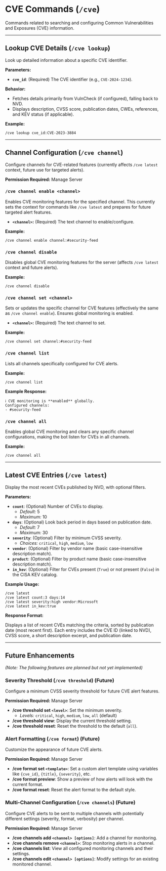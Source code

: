 # CVE Commands (`/cve`)

Commands related to searching and configuring Common Vulnerabilities and Exposures (CVE) information.

---

## Lookup CVE Details (`/cve lookup`)

Look up detailed information about a specific CVE identifier.

**Parameters:**

- **`cve_id`**: (Required) The CVE identifier (e.g., `CVE-2024-1234`).

**Behavior:**

- Fetches details primarily from VulnCheck (if configured), falling back to NVD.
- Displays description, CVSS score, publication dates, CWEs, references, and KEV status (if applicable).

**Example:**

```
/cve lookup cve_id:CVE-2023-3884
```

---

## Channel Configuration (`/cve channel`)

Configure channels for CVE-related features (currently affects `/cve latest` context, future use for targeted alerts).

**Permission Required:** Manage Server

### `/cve channel enable <channel>`

Enables CVE monitoring features for the specified channel. This currently sets the context for commands like `/cve latest` and prepares for future targeted alert features.

- **`<channel>`:** (Required) The text channel to enable/configure.

**Example:**

```
/cve channel enable channel:#security-feed
```

### `/cve channel disable`

Disables global CVE monitoring features for the server (affects `/cve latest` context and future alerts).

**Example:**

```
/cve channel disable
```

### `/cve channel set <channel>`

Sets or updates the specific channel for CVE features (effectively the same as `/cve channel enable`). Ensures global monitoring is enabled.

- **`<channel>`:** (Required) The text channel to set.

**Example:**

```
/cve channel set channel:#security-feed
```

### `/cve channel list`

Lists all channels specifically configured for CVE alerts.

**Example:**

```
/cve channel list
```

**Example Response:**

```
ℹ️ CVE monitoring is **enabled** globally.
Configured channels:
- #security-feed
```

### `/cve channel all`

Enables global CVE monitoring and clears any specific channel configurations, making the bot listen for CVEs in all channels.

**Example:**

```
/cve channel all
```

---

## Latest CVE Entries (`/cve latest`)

Display the most recent CVEs published by NVD, with optional filters.

**Parameters:**

- **`count`**: (Optional) Number of CVEs to display.
  - _Default:_ 5
  - _Maximum:_ 10
- **`days`**: (Optional) Look back period in days based on publication date.
  - _Default:_ 7
  - _Maximum:_ 30
- **`severity`**: (Optional) Filter by minimum CVSS severity.
  - _Choices:_ `critical`, `high`, `medium`, `low`
- **`vendor`**: (Optional) Filter by vendor name (basic case-insensitive description match).
- **`product`**: (Optional) Filter by product name (basic case-insensitive description match).
- **`in_kev`**: (Optional) Filter for CVEs present (`True`) or not present (`False`) in the CISA KEV catalog.

**Example Usage:**

```
/cve latest
/cve latest count:3 days:14
/cve latest severity:high vendor:Microsoft
/cve latest in_kev:true
```

**Response Format:**

Displays a list of recent CVEs matching the criteria, sorted by publication date (most recent first). Each entry includes the CVE ID (linked to NVD), CVSS score, a short description excerpt, and publication date.

---

## Future Enhancements

_(Note: The following features are planned but not yet implemented)_

### Severity Threshold (`/cve threshold`) (Future)

Configure a minimum CVSS severity threshold for future CVE alert features.

**Permission Required:** Manage Server

- **/cve threshold set `<level>`**: Set the minimum severity.
  - _Levels:_ `critical`, `high`, `medium`, `low`, `all` (default)
- **/cve threshold view**: Display the current threshold setting.
- **/cve threshold reset**: Reset the threshold to the default (`all`).

### Alert Formatting (`/cve format`) (Future)

Customize the appearance of future CVE alerts.

**Permission Required:** Manage Server

- **/cve format set `<template>`**: Set a custom alert template using variables like `{cve_id}`, `{title}`, `{severity}`, etc.
- **/cve format preview**: Show a preview of how alerts will look with the current format.
- **/cve format reset**: Reset the alert format to the default style.

### Multi-Channel Configuration (`/cve channels`) (Future)

Configure CVE alerts to be sent to multiple channels with potentially different settings (severity, format, verbosity) per channel.

**Permission Required:** Manage Server

- **/cve channels add `<channel> [options]`**: Add a channel for monitoring.
- **/cve channels remove `<channel>`**: Stop monitoring alerts in a channel.
- **/cve channels list**: View all configured monitoring channels and their settings.
- **/cve channels edit `<channel> [options]`**: Modify settings for an existing monitored channel.
